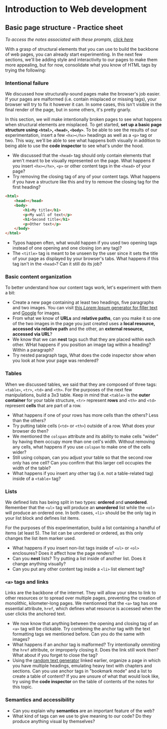 # Introduction to Web development

## Basic page structure - Practice sheet
_To access the notes associated with these prompts, [click here](https://github.com/mcataford/Learning/blob/master/IntroToWeb/2.%20Page%20structure/PageStructure.md)_

With a grasp of structural elements that you can use to build the backbone of web pages, you can already start experimenting. In the next few sections, we'll be adding style and interactivity to our pages to make them more appealing, but for now, consolidate what you know of HTML tags by trying the following:

### Intentional failure

We discussed how structurally-sound pages make the browser's job easier. If your pages are malformed (i.e. contain misplaced or missing tags), your browser will try to fix it however it can. In some cases, this isn't visible in the final render of the page, but in some others, it's pretty gnarly.

In this section, we will make intentionally broken pages to see what happens when structural elements are misplaced. To get started, __set up a basic page structure using `<html>`, `<head>`, `<body>`__. To be able to see the results of our experimentation, insert a few `<hx></hx>` headings as well as a `<p>` tag or two. This way, we'll be able to see what happens both visually in addition to being able to use the __code inspector__ to see what's under the hood.

- We discussed that the `<head>` tag should only contain elements that aren't meant to be visually represented on the page. What happens if you insert `<hx></hx>`, `<p>` or other content tags in the `<head>` of your page?
- Try removing the closing tag of any of your content tags. What happens if you have a structure like this and try to remove the closing tag for the first heading?
```html
<html>
	<head></head>
	<body>
		<h1>My title</h1>
		<p>My wall of text</p>
		<h1>Second title</h1>
		<p>Other text</p>
	</body>
</html>
```
- Typos happen often, what would happen if you used two opening tags instead of one opening and one closing (on any tag)?
-	The `<title>` tag is meant to be unseen by the user since it sets the title of your page as displayed by your browser's tabs. What happens if this tag isn't in the `<head>`? Can it still do its job?

### Basic content organization

To better understand how our content tags work, let's experiment with them a bit:

- Create a new page containing at least two headings, five paragraphs and two images. You can visit [this _Lorem Ipsum_ generator for filler text](http://lipsum.com/) and [Google](https://www.google.com) for images. 
- From what we know of __URLs__ and __relative paths__, can you make it so one of the two images in the page you just created uses a __local resource, accessed via relative path__ and the other, an __external resource, accessed via URL__?
- We know that we can __nest__ tags such that they are placed within each other. WHat happens if you position an image tag within a heading? Within a paragraph?
- Try nested paragraph tags, What does the code inspector show when you look at how your page was rendered?

### Tables

When we discussed tables, we said that they are composed of three tags: `<table>`, `<tr>`, `<td>` and `<th>`. For the purposes of the next few manipulations, build a 3x3 table. Keep in mind that `<table>` is the __outer container__ for your table structure, `<tr>` represent __rows__ and `<th>` and `<td>` represent __cells__ that are part of a row.

- What happens if one of your rows has more cells than the others? Less than the others?
- Try putting table cells (`<td>` or `<th>`) outside of a row. What does your browser do then?
- We mentioned the `colspan` attribute and its ability to make cells "wider" by having them occupy more than one cell's width. Without removing any cells, what happens if you use `colspan` to make one of the cells wider?
- Still using colspan, can you adjust your table so that the second row only has one cell? Can you confirm that this larger cell occupies the width of the table?
- What happens if you insert any other tag (i.e. not a table-related tag) inside of a `<table>` tag?

### Lists

We defined lists has being split in two types: __ordered__ and __unordered__. Remember that the `<ul>` tag will produce an __unordered__ list while the `<ol>` will produce an ordered one. In both cases, `<li>` should be the only tag in your list block and defines list items.

For the purposes of this experimentation, build a list containing a handful of items (at least 5). The list can be unordered or ordered, as this only changes the list item marker used.

- What happens if you insert non-list tags inside of `<ul>` or `<ol>` enclosures? Does it affect how the page renders?
- Can you __nest__ lists? Try putting a list inside of another list. Does it change anything visually?
- Can you put any other content tag inside a `<li>` list element tag?

### `<a>` tags and links

Links are the backbone of the internet. They will allow your sites to link to other resources or to spread over multiple pages, preventing the creation of monolithic, kilometer-long pages. We mentionned that the `<a>` tag has one essential attribute, `href`, which defines what resource is accessed when the user clicks the anchored text.

- We now know that anything between the opening and closing tag of an `<a>` tag will be clickable. Try combining the anchor tag with the text formatting tags we mentioned before. Can you do the same with images?
- What happens if an anchor tag is malformed? Try intentionally ommiting the `href` attribute, or improperly closing it. Does the link still work then? What about if you forget to close the tag?
- Using the [random text generator](http://lipsum.com/) linked earlier, organize a page in which you have multiple headings, emulating heavy text with chapters and sections. Can you use anchor tags in "bookmark mode" and a list to create a table of content? If you are unsure of what that would look like, try using the __code inspector__ on the table of contents of the notes for this topic.

### Semantics and accessibility

- Can you explain why __semantics__ are an important feature of the web?
- What kind of tags can we use to give meaning to our code? Do they produce anything visual by themselves?